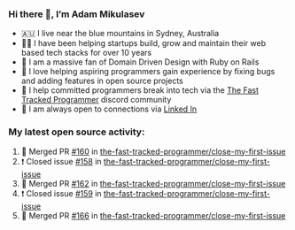 ### Hi there 👋, I’m Adam Mikulasev

- 🇦🇺 I live near the blue mountains in Sydney, Australia
- 👨‍💻 I have been helping startups build, grow and maintain their web based tech stacks for over 10 years
- 💎 I am a massive fan of Domain Driven Design with Ruby on Rails
- 💞️ I love helping aspiring programmers gain experience by fixing bugs and adding features in open source projects
- 🌱 I help committed programmers break into tech via the [The Fast Tracked Programmer](https://discord.com/invite/VaH6yVGe53) discord community
- 🔗 I am always open to connections via [Linked In](https://www.linkedin.com/in/adam-mikulasev-32690591/)

### My latest open source activity:

<!--START_SECTION:activity-->
1. 🎉 Merged PR [#160](https://github.com/the-fast-tracked-programmer/close-my-first-issue/pull/160) in [the-fast-tracked-programmer/close-my-first-issue](https://github.com/the-fast-tracked-programmer/close-my-first-issue)
2. ❗️ Closed issue [#158](https://github.com/the-fast-tracked-programmer/close-my-first-issue/issues/158) in [the-fast-tracked-programmer/close-my-first-issue](https://github.com/the-fast-tracked-programmer/close-my-first-issue)
3. 🎉 Merged PR [#162](https://github.com/the-fast-tracked-programmer/close-my-first-issue/pull/162) in [the-fast-tracked-programmer/close-my-first-issue](https://github.com/the-fast-tracked-programmer/close-my-first-issue)
4. ❗️ Closed issue [#159](https://github.com/the-fast-tracked-programmer/close-my-first-issue/issues/159) in [the-fast-tracked-programmer/close-my-first-issue](https://github.com/the-fast-tracked-programmer/close-my-first-issue)
5. 🎉 Merged PR [#166](https://github.com/the-fast-tracked-programmer/close-my-first-issue/pull/166) in [the-fast-tracked-programmer/close-my-first-issue](https://github.com/the-fast-tracked-programmer/close-my-first-issue)
<!--END_SECTION:activity-->

